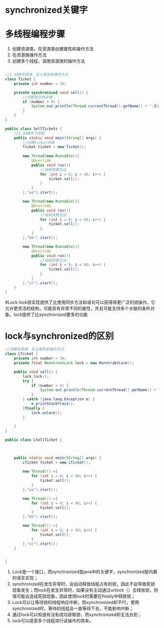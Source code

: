 # synchronized关键字
 

# 多线程编程步骤
1. 创建资源类，在资源类创建属性和操作方法
2. 在资源类操作方法
3. 创建多个线程，调用资源类的操作方法

```java

//1.创建资源类，定义属性和操作方法
class Ticket {
    private int number = 30;

    private synchronized void sell() {
        //判断是否有余票
        if (number > 0) {
            System.out.println(Thread.currentThread().getName() + ":卖出:" + (number--) + "剩下:" + number);
        }
    }
}

public class SellTickets {
    //2.创建多个线程
    public static void main(String[] args) {
        //创建ticket对象
        Ticket ticket = new Ticket();
        
        new Thread(new Runnable(){
            @Override 
            public void run(){
                //调用卖票方法
                for (int i = 0; i < 40; i++) {
                    ticket.sell();
                }
            }
        },"aa").start();

        new Thread(new Runnable(){
            @Override
            public void run(){
                //调用卖票方法
                for (int i = 0; i < 40; i++) {
                    ticket.sell();
                }
            }
        },"bb").start();

        new Thread(new Runnable(){
            @Override
            public void run(){
                //调用卖票方法
                for (int i = 0; i < 40; i++) {
                    ticket.sell();
                }
            }
        },"cc").start();
    }
}

```

#Lock
lock锁实现提供了比使用同步方法和语句可以获得得更广泛的锁操作。它允许更灵活的结构，可能具有非常不同的属性，并且可能支持多个关联的条件对象。lock提供了比synchronized更多的功能

# lock与synchronized的区别

```java
//创建资源类，定义属性和操作方法
class LTicket {
    private int number = 30;
    private final ReentrantLock lock = new RenntrabtLock();

    public void sell() {
        lock.lock();
        try {
            if (number > 0) {
                System.out.println(Thread.currentThread().getName() + ":卖出:" + (number--) + "剩下:" + number);
            }
        } catch (java.lang.Exception e) {
            e.printStackTrace();
        }finally {
            lock.unlock();
        }
        
    }
}

public class LSellTicket {
    
    

    public static void main(String[] args) {
        LTicket ticket = new LTicket();
        
        new Thread(()->{
            for (int i = 0; i < 40; i++) {
                ticket.sell();
            }
        },"aa").start();

        new Thread(()->{
            for (int i = 0; i < 40; i++) {
                ticket.sell();
            }
        },"bb").start();

        new Thread(()->{
            for (int i = 0; i < 40; i++) {
                ticket.sell();
            }
        },"cc").start();
    }
    

}
```
1. Lock是一个接口，而synchronized是java中的关键字，synchronized是内置的语言实现；
2. synchronized在发生异常时，会自动释放线程占有的锁，因此不会导致死锁现象发生；而lock在发生异常时，如果没有主动通过unlock（）去释放锁，则很可能会造成死锁现象，因此使用lock时需要在finally中释放锁；
3. Lock可以让等待锁的线程响应中断，而synchronized却不行，使用synchronized时，等待的线程会一直等待下去，不能影响中断；
4. 通过lock可以知道有没有成功获取锁，而synchronized却无法办到；
5. lock可以提高多个线程进行读操作的效率。